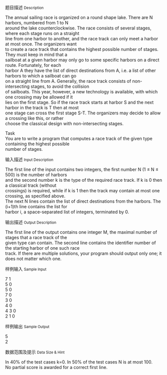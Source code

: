 <div class="panel panel-default">
<div class="area-title">
<span>
题目描述
<small>Description</small>
</span></div>
<div class="panel-body">

<p>The annual sailing race is organized on a round shape lake. There are N harbors, numbered from 1 to N <br>around the lake counterclockwise. The race consists of several stages, where each stage runs on a straight <br>line from one harbor to another, and the race track can only meet a harbor at most once. The organizers want <br>to create a race track that contains the highest possible number of stages. They must keep in mind that a <br>sailboat at a given harbor may only go to some specific harbors on a direct route. Fortunately, for each <br>harbor A they have the list of direct destinations from A, i.e. a list of other harbors to which a sailboat can go <br>on a straight line from A. Generally, the race track consists of non-intersecting stages, to avoid the collision <br>of sailboats. This year, however, a new technology is available, with which one crossing may be allowed if it <br>lies on the first stage. So if the race track starts at harbor S and the next harbor in the track is T then at most <br>one stage can cross the first stage S-T. The organizers may decide to allow a crossing like this, or rather <br>choose the classical design with non-intersecting stages.</p>
<p>Task <br>You are to write a program that computes a race track of the given type containing the highest possible <br>number of stages.</p>

</div>
</div>

<div class="panel panel-default">
<div class="area-title">
<span>
输入描述
<small>Input Description</small>
</span></div>
<div class="panel-body">
<p>The first line of the input contains two integers, the first number N (1 ≤ N ≤ 500) is the number of harbors <br>and the second number k is the type of the required race track. If k is 0 then a classical track (without <br>crossings) is required, while if k is 1 then the track may contain at most one crossing, as specified above. <br>The next N lines contain the list of direct destinations from the harbors. The (i+1)th line contains the list for <br>harbor i, a space-separated list of integers, terminated by 0.</p>

</div>
</div>
<div  class="panel panel-default">
<div class="area-title">
<span>
输出描述
<small>Output Description</small>
</span></div>
<div class="panel-body">

<p>The first line of the output contains one integer M, the maximal number of stages that a race track of the <br />given type can contain. The second line contains the identifier number of the starting harbor of one such race <br />track. If there are multiple solutions, your program should output only one; it does not matter which one.</p>

</div>
</div>


<div class="panel panel-default">
<div class="area-title">
<span>
样例输入
<small>Sample Input</small>
</span></div>
<div class="panel-body">
<p>7 1 <br>5 0 <br>5 0 <br>7 0 <br>3 0 <br>4 0 <br>4 3 0 <br>2 1 0</p>

</div>
</div>

<div class="panel panel-default">
<div class="area-title">
<span>
样例输出
<small>Sample Output</small>
</span></div>
<div class="panel-body">
<p>5 <br>2</p>

</div>
</div>

<div class="panel panel-default">
<div class="area-title">
<span>
数据范围及提示
<small>Data Size & Hint</small>
</span></div>
<div class="panel-body">
<p>In 40% of the test cases k=0. In 50% of the test cases N is at most 100. <br>No partial score is awarded for a correct first line.</p>
</div>
</div>